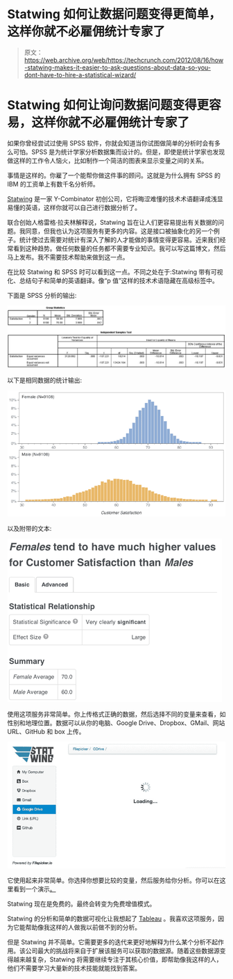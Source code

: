 # Statwing 如何让数据问题变得更简单，这样你就不必雇佣统计专家了

> 原文：<https://web.archive.org/web/https://techcrunch.com/2012/08/16/how-statwing-makes-it-easier-to-ask-questions-about-data-so-you-dont-have-to-hire-a-statistical-wizard/>

# Statwing 如何让询问数据问题变得更容易，这样你就不必雇佣统计专家了

如果你曾经尝试过使用 SPSS 软件，你就会知道当你试图做简单的分析时会有多么可怕。SPSS 是为统计学家分析数据集而设计的。但是，即使是统计学家也发现做这样的工作令人恼火，比如制作一个简洁的图表来显示变量之间的关系。

事情是这样的。你雇了一个能帮你做这件事的顾问。这就是为什么拥有 SPSS 的 IBM 的工资单上有数千名分析师。

[Statwing](https://web.archive.org/web/20230316161151/http://statwing.com/) 是一家 Y-Combinator 初创公司，它将晦涩难懂的技术术语翻译成浅显易懂的英语，这样你就可以自己进行数据分析了。

联合创始人格雷格·拉夫林解释说，Statwing 旨在让人们更容易提出有关数据的问题。我同意，但我也认为这项服务有更多的内容。这是接口被抽象化的另一个例子。统计使过去需要对统计有深入了解的人才能做的事情变得更容易。近来我们经常看到这种趋势。做任何数量的任务都不需要专业知识。我可以写这篇博文，然后马上发布。我不需要技术帮助来做到这一点。

在比较 Statwing 和 SPSS 时可以看到这一点。不同之处在于:Statwing 带有可视化、总结句子和简单的英语翻译。像“p 值”这样的技术术语隐藏在高级标签中。

下面是 SPSS 分析的输出:

[![](img/de759a492492769c6b5ad805a1da0711.png "SPSS CustSat Output (All)")](https://web.archive.org/web/20230316161151/https://techcrunch.com/2012/08/16/how-statwing-makes-it-easier-to-ask-questions-about-data-so-you-dont-have-to-hire-a-statistical-wizard/spss-custsat-output-all-2/)

以下是相同数据的统计输出:

[![](img/a9a6fe1622669bc79c9e789f2810720c.png "Statwing CustSat Viz")](https://web.archive.org/web/20230316161151/https://techcrunch.com/2012/08/16/how-statwing-makes-it-easier-to-ask-questions-about-data-so-you-dont-have-to-hire-a-statistical-wizard/statwing-custsat-viz-2/)

以及附带的文本:

[![](img/2a0545cf630045cae84d215901b8f1d9.png "Statwing CustSat Text")](https://web.archive.org/web/20230316161151/https://techcrunch.com/2012/08/16/how-statwing-makes-it-easier-to-ask-questions-about-data-so-you-dont-have-to-hire-a-statistical-wizard/statwing-custsat-text-2/)

使用这项服务非常简单。你上传格式正确的数据，然后选择不同的变量来查看，如性别和地理位置。数据可以从你的电脑、Google Drive、Dropbox、GMail、网站 URL、GitHub 和 box 上传。

[![](img/419da1a5261863f13983b840fe642a13.png "Statwingpicker")](https://web.archive.org/web/20230316161151/https://techcrunch.com/2012/08/16/how-statwing-makes-it-easier-to-ask-questions-about-data-so-you-dont-have-to-hire-a-statistical-wizard/statwingpicker/)

它使用起来非常简单。你选择你想要比较的变量，然后服务给你分析。你可以在这里看到一个演示[。](https://web.archive.org/web/20230316161151/https://www.statwing.com/demo)

Statwing 现在是免费的。最终会转变为免费增值模式。

Statwing 的分析和简单的数据可视化让我想起了 [Tableau](https://web.archive.org/web/20230316161151/http://tableau.com/) 。我喜欢这项服务，因为它能帮助像我这样的人做我以前做不到的分析。

但是 Statwing 并不简单。它需要更多的迭代来更好地解释为什么某个分析不起作用。该公司最大的挑战将来自于扩展该服务可以获取的数据源。随着这些数据源变得越来越复杂，Statwing 将需要继续专注于其核心价值，即帮助像我这样的人，他们不需要学习大量新的技术技能就能找到答案。